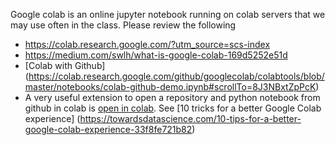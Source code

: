 Google colab is an online jupyter notebook running on colab servers that we may use often in the class. Please review the following

* https://colab.research.google.com/?utm_source=scs-index
* https://medium.com/swlh/what-is-google-colab-169d5252e51d
* [Colab with Github] (https://colab.research.google.com/github/googlecolab/colabtools/blob/master/notebooks/colab-github-demo.ipynb#scrollTo=8J3NBxtZpPcK)
* A very useful extension to open a repository and python notebook from github in colab is [open in colab](https://chrome.google.com/webstore/detail/open-in-colab/iogfkhleblhcpcekbiedikdehleodpjo?hl=en). See [10 tricks for a better Google Colab experience] (https://towardsdatascience.com/10-tips-for-a-better-google-colab-experience-33f8fe721b82)
